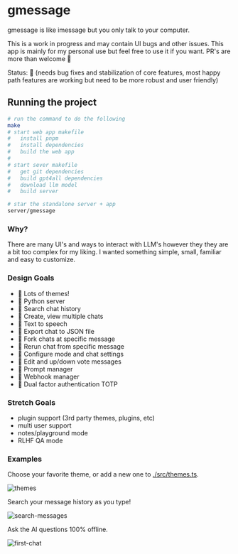 # gmessage

gmessage is like imessage but you only talk to your computer.

This is a work in progress and may contain UI bugs and other issues. This app is mainly for my personal use but feel free to use it if you want. PR's are more than welcome 🙏

Status: 🐣 (needs bug fixes and stabilization of core features, most happy path features are working but need to be more robust and user friendly)

## Running the project

```bash
# run the command to do the following
make
# start web app makefile
#   install pnpm
#   install dependencies
#   build the web app
#
# start sever makefile
#   get git dependencies
#   build gpt4all dependencies
#   download llm model
#   build server

# star the standalone server + app
server/gmessage
```

### Why?

There are many UI's and ways to interact with LLM's however they they are a bit too complex for my liking. I wanted something simple, small, familiar and easy to customize.

### Design Goals

- 🐥 Lots of themes!
- 🐥 Python server
- 🐥 Search chat history
- 🐥 Create, view multiple chats
- 🐥 Text to speech
- 🐥 Export chat to JSON file
- 🐣 Fork chats at specific message
- 🐣 Rerun chat from specific message
- 🐣 Configure mode and chat settings
- 🥚 Edit and up/down vote messages
- 🥚 Prompt manager
- 🥚 Webhook manager
- 🥚 Dual factor authentication TOTP

### Stretch Goals
- plugin support (3rd party themes, plugins, etc)
- multi user support
- notes/playground mode
- RLHF QA mode


### Examples

Choose your favorite theme, or add a new one to [./src/themes.ts](src/themes.ts).

![themes](https://github.com/drbh/gmessage/assets/9896130/6083db08-b6dd-463d-925b-0066e4a3cf43)

Search your message history as you type!

![search-messages](https://github.com/drbh/gmessage/assets/9896130/ae150a05-d0f3-4ea2-b2b2-7003f0e58f7c)

Ask the AI questions 100% offline.

![first-chat](https://github.com/drbh/gmessage/assets/9896130/a082d705-a38c-454b-ac67-b94a5c326033)
